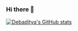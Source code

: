 ### Hi there 👋

[![Debaditya's GitHub stats](https://github-readme-stats.vercel.app/api?username=debadityasingh8972)](https://github.com/anuraghazra/github-readme-stats)

<!--
**debadityasingh8972/debadityasingh8972** is a ✨ _special_ ✨ repository because its `README.md` (this file) appears on your GitHub profile.

Here are some ideas to get you started:

- 🔭 I’m currently working on ...
- 🌱 I’m currently learning ...
- 👯 I’m looking to collaborate on ...
- 🤔 I’m looking for help with ...
- 💬 Ask me about ...
- 📫 How to reach me: ...
- 😄 Pronouns: ...
- ⚡ Fun fact: ...
-->
